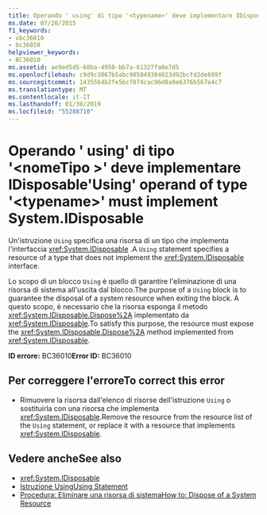 ```yaml
---
title: Operando ' using' di tipo '<typename>' deve implementare IDisposable
ms.date: 07/20/2015
f1_keywords:
- vbc36010
- bc36010
helpviewer_keywords:
- BC36010
ms.assetid: ae9ed5d5-68ba-4950-bb7a-61327fa0e7d5
ms.openlocfilehash: c9d9c3067b5abc905049304023d92bcfd2de699f
ms.sourcegitcommit: 14355b4b2fe5bcf874cac96d0a9e6376b567e4c7
ms.translationtype: MT
ms.contentlocale: it-IT
ms.lasthandoff: 01/30/2019
ms.locfileid: "55288710"
---
```

# <a name="using-operand-of-type-typename-must-implement-systemidisposable"></a><span data-ttu-id="7d32f-102">Operando ' using' di tipo '\<nomeTipo >' deve implementare IDisposable</span><span class="sxs-lookup"><span data-stu-id="7d32f-102">'Using' operand of type '\<typename>' must implement System.IDisposable</span></span>
<span data-ttu-id="7d32f-103">Un'istruzione `Using` specifica una risorsa di un tipo che implementa l'interfaccia <xref:System.IDisposable> .</span><span class="sxs-lookup"><span data-stu-id="7d32f-103">A `Using` statement specifies a resource of a type that does not implement the <xref:System.IDisposable> interface.</span></span>  
  
 <span data-ttu-id="7d32f-104">Lo scopo di un blocco `Using` è quello di garantire l'eliminazione di una risorsa di sistema all'uscita dal blocco.</span><span class="sxs-lookup"><span data-stu-id="7d32f-104">The purpose of a `Using` block is to guarantee the disposal of a system resource when exiting the block.</span></span> <span data-ttu-id="7d32f-105">A questo scopo, è necessario che la risorsa esponga il metodo <xref:System.IDisposable.Dispose%2A> implementato da <xref:System.IDisposable>.</span><span class="sxs-lookup"><span data-stu-id="7d32f-105">To satisfy this purpose, the resource must expose the <xref:System.IDisposable.Dispose%2A> method implemented from <xref:System.IDisposable>.</span></span>  
  
 <span data-ttu-id="7d32f-106">**ID errore:** BC36010</span><span class="sxs-lookup"><span data-stu-id="7d32f-106">**Error ID:** BC36010</span></span>  
  
## <a name="to-correct-this-error"></a><span data-ttu-id="7d32f-107">Per correggere l'errore</span><span class="sxs-lookup"><span data-stu-id="7d32f-107">To correct this error</span></span>  
  
-   <span data-ttu-id="7d32f-108">Rimuovere la risorsa dall'elenco di risorse dell'istruzione `Using` o sostituirla con una risorsa che implementa <xref:System.IDisposable>.</span><span class="sxs-lookup"><span data-stu-id="7d32f-108">Remove the resource from the resource list of the `Using` statement, or replace it with a resource that implements <xref:System.IDisposable>.</span></span>  
  
## <a name="see-also"></a><span data-ttu-id="7d32f-109">Vedere anche</span><span class="sxs-lookup"><span data-stu-id="7d32f-109">See also</span></span>
- <xref:System.IDisposable>
- [<span data-ttu-id="7d32f-110">Istruzione Using</span><span class="sxs-lookup"><span data-stu-id="7d32f-110">Using Statement</span></span>](../../visual-basic/language-reference/statements/using-statement.md)
- [<span data-ttu-id="7d32f-111">Procedura: Eliminare una risorsa di sistema</span><span class="sxs-lookup"><span data-stu-id="7d32f-111">How to: Dispose of a System Resource</span></span>](../../visual-basic/programming-guide/language-features/control-flow/how-to-dispose-of-a-system-resource.md)
